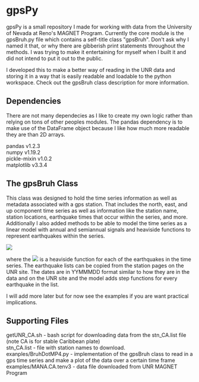 # gpsPy

gpsPy is a small repository I made for working with data from the University of Nevada at Reno's MAGNET Program. 
Currently the core module is the gpsBruh.py file which contains a self-title class "gpsBruh". Don't ask why
I named it that, or why there are gibberish print statements throughout the methods. I was trying to make it 
entertaining for myself when I built it and did not intend to put it out to the public.

I developed this to make a better way of reading in the UNR data and storing it in a way that is easily readable
and loadable to the python workspace. Check out the gpsBruh class description for more information.

## Dependencies

There are not many dependecies as I like to create my own logic rather than relying on tons of other peoples modules.
The pandas dependency is to make use of the DataFrame object because I like how much more readable they are than 
2D arrays.

pandas v1.2.3 <br>
numpy v1.19.2 <br>
pickle-mixin v1.0.2 <br>
matplotlib v3.3.4 <br>

## The gpsBruh Class

This class was designed to hold the time series information as well as metadata associated with a gps station.
That includes the north, east, and up ocmponent time series as well as information like the station name, 
station locations, earthquake times that occur within the series, and more. Additionally I also added methods
to be able to model the time series as a linear model with annual and semiannual signals and heaviside functions
to represent earthquakes within the series.

<img src="https://render.githubusercontent.com/render/math?math=y = a %2B bt %2B csin(\omega t) %2B dcos(\omega t) %2B esin(2\omega t) %2B fcos(2\omega t) %2B H(t_{eq})">

where the <img src="https://render.githubusercontent.com/render/math?math=H(t_{eq})"> is a heaviside function for
each of the earthquakes in the time series. The earthquake lists can be copied from the station pages on the UNR site. 
The dates are in YYMMMDD format similar to how they are in the data and on the UNR site and the model adds step functions for 
every earthquake in the list.

I will add more later but for now see the examples if you are want practical implications.

## Supporting Files

getUNR_CA.sh - bash script for downloading data from the stn_CA.list file (note CA is for stable Caribbean plate) <br>
stn_CA.list - file with station names to download. <br>
exanples/BruhDotMP4.py - implementation of the gpsBruh class to read in a gps time series and make a plot of the data over a certain time frame <br>
examples/MANA.CA.tenv3 - data file downloaded from UNR MAGNET Program

